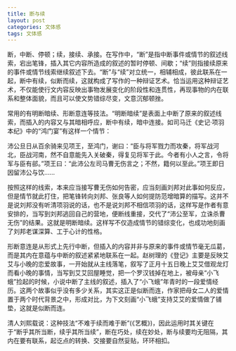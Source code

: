 ```yaml
---
title: 断与续
layout: post
categories: 文体感
tags: 文体感
---
```


断，中断、停顿；续，接续、承接。在写作中，“断”是指中断事件或情节的叙述线索，宕出笔锋，插入其它内容所造成的叙述的暂时停顿、间歇；“续”则指接续原来的事件或情节线索继续叙述下去。“断”与“续”对立统一，相辅相成，彼此联系在一起，断中有续，似断而续，这就构成了写作的一种辩证艺术。恰当运用这种辩证艺术，不仅能使行文内容反映出事物发展变化的阶段性和连贯性，再现事物的内在联系和整体面貌，而且可以使文势错综尽变，文意沉郁顿挫。

常用的有明断暗续、形断意连等技法。“明断暗续”是表面上中断了原来的叙述线索，而插入的内容又与其暗相呼应，断中有续，暗中连接。如司马迁《史记·项羽本纪》中的“鸿门宴”有这样一个情节：

沛公旦日从百余骑来见项王，至鸿门，谢曰：“臣与将军戮力而攻秦，将军战河北，臣战河南，然不自意能先入关破秦，得复见将军于此。今者有小人之言，令将军与臣有郤。”项王曰：“此沛公左司马曹无伤言之；不然，籍何以至此。”项王即日因留沛公与饮……

按照这样的线索，本来应当接写曹无伤如何告密，应当刻画刘邦对此事如何反应，但是情节就此打住，把笔锋转向刘邦、张良等人如何提防范增暗算的描写。这并不是说刘邦没有听清项羽说的话，也不是说刘邦不相信项羽的话，这样写是作者有意安排的，当写到刘邦逃回自己的营地，便断线重接，交代了“沛公至军，立诛杀曹无伤”的结果。这就是明断暗续。这样写不仅造成情节的错综变化，也成功地刻画了刘邦老谋深算、工于心计的性格。

形断意连是从形式上先行中断，但插入的内容并非与原来的事件或情节毫无瓜葛，而是其内在意蕴与中断的叙述紧紧地联系在一起。赵树理的《登记》主要是反映艾艾与小晚的恋爱故事，一开始就从主线落笔，叙写了正月十五日晚上艾艾借观龙灯而看小晚的事情，当写到艾艾回屋睡觉，把一个罗汉钱掉在地上，被母亲“小飞蛾”捡起的时候，小说中断了主线的叙述，插入了“小飞蛾”年青时的一段爱情经历。这两个故事似乎没有多少关系，其实这正是似断而连，作家把母女二人的爱情置于两个时代背景之中，形成对比，为下文刻画“小飞蛾”支持艾艾的爱情做了铺垫，这就是似断而连。

清人刘熙载说：这种技法“不难于续而难于断”(《艺概》)，因此运用时其关键在于“断乎其所当断，续乎其所当续”，断在巧处，续在妙处，断与续要均无阻隔，其内在要有联系，起讫点的转换、交接要自然妥贴，环环相扣。 